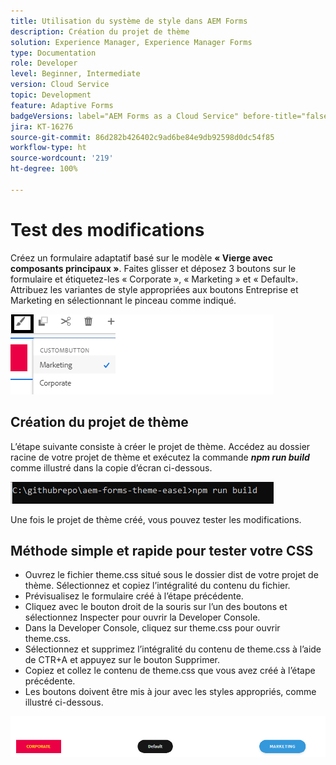 ```yaml
---
title: Utilisation du système de style dans AEM Forms
description: Création du projet de thème
solution: Experience Manager, Experience Manager Forms
type: Documentation
role: Developer
level: Beginner, Intermediate
version: Cloud Service
topic: Development
feature: Adaptive Forms
badgeVersions: label="AEM Forms as a Cloud Service" before-title="false"
jira: KT-16276
source-git-commit: 86d282b426402c9ad6be84e9db92598d0dc54f85
workflow-type: ht
source-wordcount: '219'
ht-degree: 100%

---
```



# Test des modifications

Créez un formulaire adaptatif basé sur le modèle **« Vierge avec composants principaux »**. Faites glisser et déposez 3 boutons sur le formulaire et étiquetez-les « Corporate », « Marketing » et « Default».
Attribuez les variantes de style appropriées aux boutons Entreprise et Marketing en sélectionnant le pinceau comme indiqué.

![styles](assets/marketing-variation.png)

## Création du projet de thème

L’étape suivante consiste à créer le projet de thème. Accédez au dossier racine de votre projet de thème et exécutez la commande _**npm run build**_ comme illustré dans la copie d’écran ci-dessous.

![build-theme](assets/build-theme.png)

Une fois le projet de thème créé, vous pouvez tester les modifications.

## Méthode simple et rapide pour tester votre CSS

* Ouvrez le fichier theme.css situé sous le dossier dist de votre projet de thème. Sélectionnez et copiez l’intégralité du contenu du fichier.
* Prévisualisez le formulaire créé à l’étape précédente.
* Cliquez avec le bouton droit de la souris sur l’un des boutons et sélectionnez Inspecter pour ouvrir la Developer Console.
* Dans la Developer Console, cliquez sur theme.css pour ouvrir theme.css.
* Sélectionnez et supprimez l’intégralité du contenu de theme.css à l’aide de CTR+A et appuyez sur le bouton Supprimer.
* Copiez et collez le contenu de theme.css que vous avez créé à l’étape précédente.
* Les boutons doivent être mis à jour avec les styles appropriés, comme illustré ci-dessous.

![final-buttons](assets/final-state-buttons.png)

